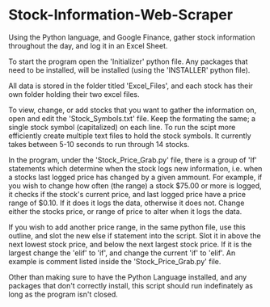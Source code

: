 # Stock-Information-Web-Scraper
Using the Python language, and Google Finance, gather stock information throughout the day, and log it in an Excel Sheet.

To start the program open the 'Initializer' python file. Any packages that need to be installed, will be installed (using the 'INSTALLER' python file).

All data is stored in the folder titled 'Excel_Files', and each stock has their own folder holding their two excel files.  

To view, change, or add stocks that you want to gather the information on, open and edit the 'Stock_Symbols.txt' file. Keep the formating the same; a single stock symbol (capitalized) on each line. To run the scipt more efficiently create multiple text files to hold the stock symbols. It currently takes between 5-10 seconds to run through 14 stocks.  

In the program, under the 'Stock_Price_Grab.py' file, there is a group of 'If' statements which determine when the stock logs new information, i.e. when a stocks last logged price has changed by a given ammount. For example, if you wish to change how often (the range) a stock $75.00 or more is logged, it checks if the stock's current price, and last logged price have a price range of $0.10. If it does it logs the data, otherwise it does not. Change either the stocks price, or range of price to alter when it logs the data.  

If you wish to add another price range, in the same python file, use this outline, and slot the new else if statement into the script. Slot it in above the next lowest stock price, and below the next largest stock price. If it is the largest change the 'elif' to 'if', and change the current 'if' to 'elif'. An example is comment listed inside the 'Stock_Price_Grab.py' file.  

Other than making sure to have the Python Language installed, and any packages that don't correctly install, this script should run indefinately as long as the program isn't closed.
